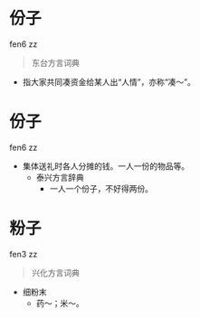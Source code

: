 # 份子
fen6 zz
> 东台方言词典
- 指大家共同凑资金给某人出“人情”，亦称“凑～”。

# 份子
fen6 zz
+ 集体送礼时各人分摊的钱。一人一份的物品等。
  * 泰兴方言辞典
    - 一人一个份子，不好得两份。

# 粉子
fen3 zz
> 兴化方言词典
- 细粉末
  - 药～；米～。
